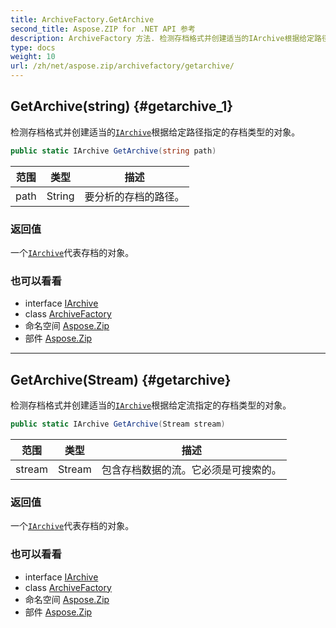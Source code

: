 ```yaml
---
title: ArchiveFactory.GetArchive
second_title: Aspose.ZIP for .NET API 参考
description: ArchiveFactory 方法. 检测存档格式并创建适当的IArchive根据给定路径指定的存档类型的对象
type: docs
weight: 10
url: /zh/net/aspose.zip/archivefactory/getarchive/
---
```

## GetArchive(string) {#getarchive_1}

检测存档格式并创建适当的[`IArchive`](../../iarchive/)根据给定路径指定的存档类型的对象。

```csharp
public static IArchive GetArchive(string path)
```

| 范围 | 类型 | 描述 |
| --- | --- | --- |
| path | String | 要分析的存档的路径。 |

### 返回值

一个[`IArchive`](../../iarchive/)代表存档的对象。

### 也可以看看

* interface [IArchive](../../iarchive/)
* class [ArchiveFactory](../)
* 命名空间 [Aspose.Zip](../../archivefactory/)
* 部件 [Aspose.Zip](../../../)

---

## GetArchive(Stream) {#getarchive}

检测存档格式并创建适当的[`IArchive`](../../iarchive/)根据给定流指定的存档类型的对象。

```csharp
public static IArchive GetArchive(Stream stream)
```

| 范围 | 类型 | 描述 |
| --- | --- | --- |
| stream | Stream | 包含存档数据的流。它必须是可搜索的。 |

### 返回值

一个[`IArchive`](../../iarchive/)代表存档的对象。

### 也可以看看

* interface [IArchive](../../iarchive/)
* class [ArchiveFactory](../)
* 命名空间 [Aspose.Zip](../../archivefactory/)
* 部件 [Aspose.Zip](../../../)


